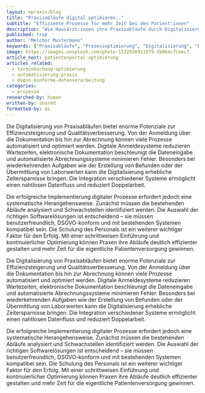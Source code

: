 ```yaml
---
layout: epraxis/blog
title: "Praxisabläufe digital optimieren.."
subtitle: "Effiziente Prozesse für mehr Zeit bei den Patient:innen"
description: "Wie Hausärzt:innen ihre Praxisabläufe durch Digitalisierung optimieren und mehr Zeit für die Patientenversorgung gewinnen."
published: true
author: "Melchor Mustermann"
keywords: ["Praxisabläufe", "Prozessoptimierung", "Digitalisierung", "Effizienz", "Praxisorganisation"]
image: https://images.unsplash.com/photo-1532938911079-1b06ac7ceec7
article_next: patientenportal-optimierung
articles_related:
  - terminbuchung-optimierung
  - automatisierung-praxis
  - dsgvo-konforme-datenverarbeitung
categories: 
  - prozesse
researched-by: human
written-by: shared
formatted-by: ai
---
```


Die Digitalisierung von Praxisabläufen bietet enorme Potenziale zur Effizienzsteigerung und Qualitätsverbesserung. Von der Anmeldung über die Dokumentation bis hin zur Abrechnung können viele Prozesse automatisiert und optimiert werden. Digitale Anmeldesysteme reduzieren Wartezeiten, elektronische Dokumentation beschleunigt die Dateneingabe und automatisierte Abrechnungssysteme minimieren Fehler. Besonders bei wiederkehrenden Aufgaben wie der Erstellung von Befunden oder der Übermittlung von Laborwerten kann die Digitalisierung erhebliche Zeitersparnisse bringen. Die Integration verschiedener Systeme ermöglicht einen nahtlosen Datenfluss und reduziert Doppelarbeit.

Die erfolgreiche Implementierung digitaler Prozesse erfordert jedoch eine systematische Herangehensweise. Zunächst müssen die bestehenden Abläufe analysiert und Schwachstellen identifiziert werden. Die Auswahl der richtigen Softwarelösungen ist entscheidend – sie müssen benutzerfreundlich, DSGVO-konform und mit bestehenden Systemen kompatibel sein. Die Schulung des Personals ist ein weiterer wichtiger Faktor für den Erfolg. Mit einer schrittweisen Einführung und kontinuierlicher Optimierung können Praxen ihre Abläufe deutlich effizienter gestalten und mehr Zeit für die eigentliche Patientenversorgung gewinnen. 

Die Digitalisierung von Praxisabläufen bietet enorme Potenziale zur Effizienzsteigerung und Qualitätsverbesserung. Von der Anmeldung über die Dokumentation bis hin zur Abrechnung können viele Prozesse automatisiert und optimiert werden. Digitale Anmeldesysteme reduzieren Wartezeiten, elektronische Dokumentation beschleunigt die Dateneingabe und automatisierte Abrechnungssysteme minimieren Fehler. Besonders bei wiederkehrenden Aufgaben wie der Erstellung von Befunden oder der Übermittlung von Laborwerten kann die Digitalisierung erhebliche Zeitersparnisse bringen. Die Integration verschiedener Systeme ermöglicht einen nahtlosen Datenfluss und reduziert Doppelarbeit.

Die erfolgreiche Implementierung digitaler Prozesse erfordert jedoch eine systematische Herangehensweise. Zunächst müssen die bestehenden Abläufe analysiert und Schwachstellen identifiziert werden. Die Auswahl der richtigen Softwarelösungen ist entscheidend – sie müssen benutzerfreundlich, DSGVO-konform und mit bestehenden Systemen kompatibel sein. Die Schulung des Personals ist ein weiterer wichtiger Faktor für den Erfolg. Mit einer schrittweisen Einführung und kontinuierlicher Optimierung können Praxen ihre Abläufe deutlich effizienter gestalten und mehr Zeit für die eigentliche Patientenversorgung gewinnen. 
